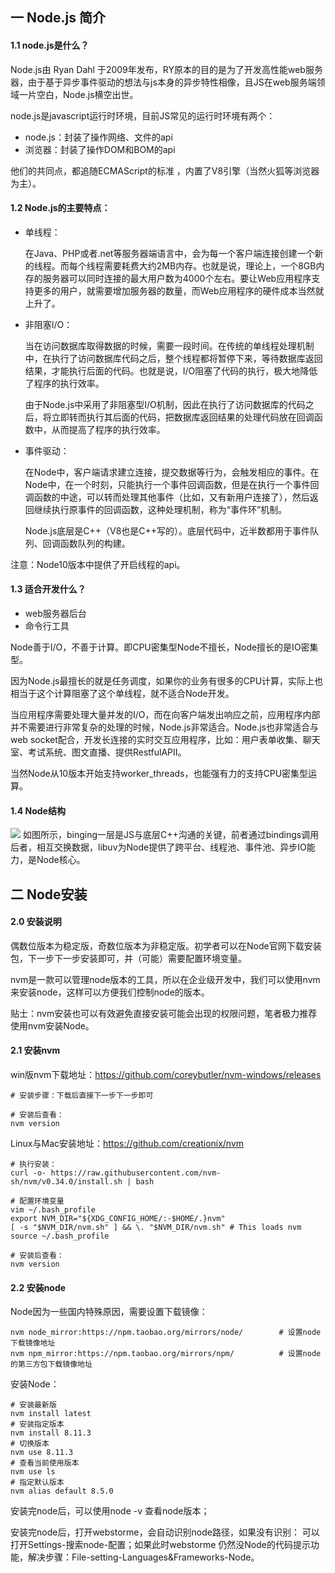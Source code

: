 ## 一 Node.js 简介

#### 1.1 node.js是什么？

Node.js由 Ryan Dahl 于2009年发布，RY原本的目的是为了开发高性能web服务器，由于基于异步事件驱动的想法与js本身的异步特性相像，且JS在web服务端领域一片空白，Node.js横空出世。  

node.js是javascript运行时环境，目前JS常见的运行时环境有两个： 
- node.js：封装了操作网络、文件的api
- 浏览器：封装了操作DOM和BOM的api

他们的共同点，都追随ECMAScript的标准 ，内置了V8引擎（当然火狐等浏览器为主）。 

#### 1.2 Node.js的主要特点：

- 单线程：

    在Java、PHP或者.net等服务器端语言中，会为每一个客户端连接创建一个新的线程。而每个线程需要耗费大约2MB内存。也就是说，理论上，一个8GB内存的服务器可以同时连接的最大用户数为4000个左右。要让Web应用程序支持更多的用户，就需要增加服务器的数量，而Web应用程序的硬件成本当然就上升了。
- 非阻塞I/O：

    当在访问数据库取得数据的时候，需要一段时间。在传统的单线程处理机制中，在执行了访问数据库代码之后，整个线程都将暂停下来，等待数据库返回结果，才能执行后面的代码。也就是说，I/O阻塞了代码的执行，极大地降低了程序的执行效率。
    
    由于Node.js中采用了非阻塞型I/O机制，因此在执行了访问数据库的代码之后，将立即转而执行其后面的代码，把数据库返回结果的处理代码放在回调函数中，从而提高了程序的执行效率。
- 事件驱动：

    在Node中，客户端请求建立连接，提交数据等行为，会触发相应的事件。在Node中，在一个时刻，只能执行一个事件回调函数，但是在执行一个事件回调函数的中途，可以转而处理其他事件（比如，又有新用户连接了），然后返回继续执行原事件的回调函数，这种处理机制，称为“事件环”机制。

    Node.js底层是C++（V8也是C++写的）。底层代码中，近半数都用于事件队列、回调函数队列的构建。

注意：Node10版本中提供了开启线程的api。

#### 1.3 适合开发什么？

+ web服务器后台
+ 命令行工具

Node善于I/O，不善于计算。即CPU密集型Node不擅长，Node擅长的是IO密集型。  

因为Node.js最擅长的就是任务调度，如果你的业务有很多的CPU计算，实际上也相当于这个计算阻塞了这个单线程，就不适合Node开发。  

当应用程序需要处理大量并发的I/O，而在向客户端发出响应之前，应用程序内部并不需要进行非常复杂的处理的时候，Node.js非常适合。Node.js也非常适合与web socket配合，开发长连接的实时交互应用程序，比如：用户表单收集、聊天室、考试系统、图文直播、提供RestfulAPII。  

当然Node从10版本开始支持worker_threads，也能强有力的支持CPU密集型运算。

#### 1.4 Node结构

![](/images/JavaScript/node-01.png)
如图所示，binging一层是JS与底层C++沟通的关键，前者通过bindings调用后者，相互交换数据，libuv为Node提供了跨平台、线程池、事件池、异步IO能力，是Node核心。

## 二 Node安装

#### 2.0 安装说明

偶数位版本为稳定版，奇数位版本为非稳定版。初学者可以在Node官网下载安装包，下一步下一步安装即可，并（可能）需要配置环境变量。  

nvm是一款可以管理node版本的工具，所以在企业级开发中，我们可以使用nvm来安装node，这样可以方便我们控制node的版本。  

贴士：nvm安装也可以有效避免直接安装可能会出现的权限问题，笔者极力推荐使用nvm安装Node。

#### 2.1 安装nvm

win版nvm下载地址：https://github.com/coreybutler/nvm-windows/releases  

```
# 安装步骤：下载后直接下一步下一步即可

# 安装后查看：
nvm version
```

Linux与Mac安装地址：https://github.com/creationix/nvm  

```
# 执行安装：
curl -o- https://raw.githubusercontent.com/nvm-sh/nvm/v0.34.0/install.sh | bash

# 配置环境变量
vim ~/.bash_profile
export NVM_DIR="${XDG_CONFIG_HOME/:-$HOME/.}nvm"
[ -s "$NVM_DIR/nvm.sh" ] && \. "$NVM_DIR/nvm.sh" # This loads nvm
source ~/.bash_profile

# 安装后查看：
nvm version
```

#### 2.2 安装node

Node因为一些国内特殊原因，需要设置下载镜像：
```
nvm node_mirror:https://npm.taobao.org/mirrors/node/        # 设置node下载镜像地址
nvm npm_mirror:https://npm.taobao.org/mirrors/npm/          # 设置node的第三方包下载镜像地址
```

安装Node：
```
# 安装最新版
nvm install latest
# 安装指定版本
nvm install 8.11.3
# 切换版本
nvm use 8.11.3
# 查看当前使用版本
nvm use ls
# 指定默认版本
nvm alias default 8.5.0
```

安装完node后，可以使用node -v 查看node版本；  

安装完node后，打开webstorme，会自动识别node路径，如果没有识别：
可以打开Settings-搜索node-配置；如果此时webstorme 仍然没Node的代码提示功能，解决步骤：File-setting-Languages&Frameworks-Node。